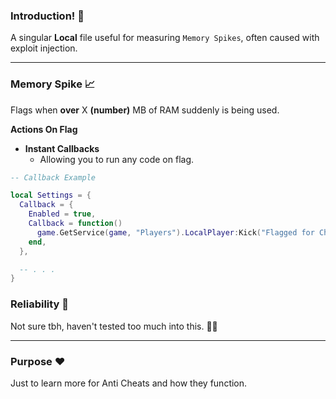### Introduction! 👋
A singular **Local** file useful for measuring `Memory Spikes`, often caused with exploit injection.

---
### Memory Spike 📈
Flags when **over** X **(number)** MB of RAM suddenly is being used.

**Actions On Flag**
* **Instant Callbacks**
  * Allowing you to run any code on flag.

```lua
-- Callback Example

local Settings = {
  Callback = {
    Enabled = true,
    Callback = function()
      game.GetService(game, "Players").LocalPlayer:Kick("Flagged for Cheating.")
    end,
  },

  -- . . .
}
```

### Reliability 🤝
Not sure tbh, haven't tested too much into this. 🤷‍♂️

---
### Purpose ❤️
Just to learn more for Anti Cheats and how they function.
